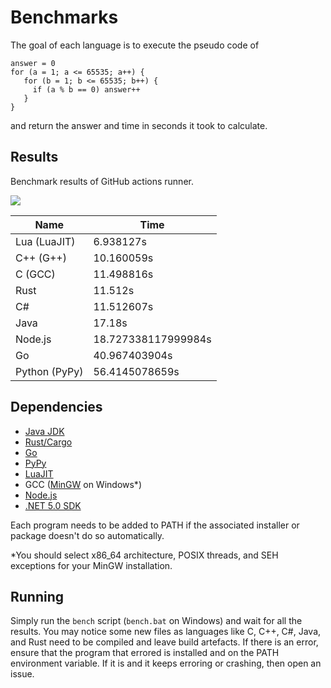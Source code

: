 # Benchmarks

The goal of each language is to execute the pseudo code of

```
answer = 0
for (a = 1; a <= 65535; a++) {
   for (b = 1; b <= 65535; b++) {
     if (a % b == 0) answer++
   }
}
```

and return the answer and time in seconds it took to calculate.

## Results

Benchmark results of GitHub actions runner.

<!-- RESULTS START -->
<img src="https://quickchart.io/chart?backgroundColor=white&c=%7B%22type%22%3A%22bar%22%2C%22data%22%3A%7B%22labels%22%3A%5B%22C%23%22%2C%22Node.js%22%2C%22Python%20(PyPy)%22%2C%22Lua%20(LuaJIT)%22%2C%22Rust%22%2C%22Go%22%2C%22C%20(GCC)%22%2C%22C%2B%2B%20(G%2B%2B)%22%2C%22Java%22%5D%2C%22datasets%22%3A%5B%7B%22label%22%3A%22Time%22%2C%22data%22%3A%5B11.512607%2C18.727338117999984%2C56.4145078659%2C6.938127%2C11.512%2C40.967403904%2C11.498816%2C10.160059%2C17.18%5D%7D%5D%7D%7D" />

|Name|Time|
|---|---|
|Lua (LuaJIT)|6.938127s|
|C++ (G++)|10.160059s|
|C (GCC)|11.498816s|
|Rust|11.512s|
|C#|11.512607s|
|Java|17.18s|
|Node.js|18.727338117999984s|
|Go|40.967403904s|
|Python (PyPy)|56.4145078659s|

<!-- RESULTS END -->

## Dependencies

- [Java JDK](https://adoptopenjdk.net/)
- [Rust/Cargo](https://www.rust-lang.org/tools/install)
- [Go](https://golang.org/doc/install)
- [PyPy](https://www.pypy.org/download.html)
- [LuaJIT](https://luajit.org/download.html)
- GCC ([MinGW](https://sourceforge.net/projects/mingw-w64/files/Toolchains%20targetting%20Win32/Personal%20Builds/mingw-builds/installer/mingw-w64-install.exe/download) on Windows\*)
- [Node.js](https://nodejs.org/en/download/)
- [.NET 5.0 SDK](https://dotnet.microsoft.com/download/dotnet/5.0)

Each program needs to be added to PATH if the associated installer or package doesn't do so automatically.

\*You should select x86_64 architecture, POSIX threads, and SEH exceptions for your MinGW installation.

## Running

Simply run the `bench` script (`bench.bat` on Windows) and wait for all the results. You may notice some new files as languages like C, C++, C#, Java, and Rust need to be compiled and leave build artefacts. If there is an error, ensure that the program that errored is installed and on the PATH environment variable. If it is and it keeps erroring or crashing, then open an issue.
